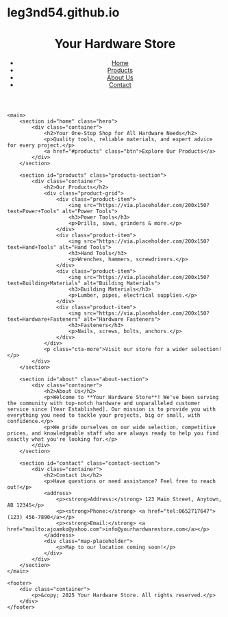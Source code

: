 # leg3nd54.github.io
<!Matrix hardware>
<html lang="en">
<head>
    <meta charset="UTF-8">
    <meta name="viewport" content="width=device-width, initial-scale=1.0">
    <title>Your Hardware Store - Quality Tools & Supplies</title>
    <link rel="stylesheet" href="style.css">
    <link rel="icon" href="https://via.placeholder.com/32x32?text=🛠️" type="image/x-icon">
</head>
<body>
    <header>
        <div class="container">
            <h1>Your Hardware Store</h1>
            <nav>
                <ul>
                    <li><a href="#home">Home</a></li>
                    <li><a href="#products">Products</a></li>
                    <li><a href="#about">About Us</a></li>
                    <li><a href="#contact">Contact</a></li>
                </ul>
            </nav>
        </div>
    </header>

    <main>
        <section id="home" class="hero">
            <div class="container">
                <h2>Your One-Stop Shop for All Hardware Needs</h2>
                <p>Quality tools, reliable materials, and expert advice for every project.</p>
                <a href="#products" class="btn">Explore Our Products</a>
            </div>
        </section>

        <section id="products" class="products-section">
            <div class="container">
                <h2>Our Products</h2>
                <div class="product-grid">
                    <div class="product-item">
                        <img src="https://via.placeholder.com/200x150?text=Power+Tools" alt="Power Tools">
                        <h3>Power Tools</h3>
                        <p>Drills, saws, grinders & more.</p>
                    </div>
                    <div class="product-item">
                        <img src="https://via.placeholder.com/200x150?text=Hand+Tools" alt="Hand Tools">
                        <h3>Hand Tools</h3>
                        <p>Wrenches, hammers, screwdrivers.</p>
                    </div>
                    <div class="product-item">
                        <img src="https://via.placeholder.com/200x150?text=Building+Materials" alt="Building Materials">
                        <h3>Building Materials</h3>
                        <p>Lumber, pipes, electrical supplies.</p>
                    </div>
                    <div class="product-item">
                        <img src="https://via.placeholder.com/200x150?text=Hardware+Fasteners" alt="Hardware Fasteners">
                        <h3>Fasteners</h3>
                        <p>Nails, screws, bolts, anchors.</p>
                    </div>
                </div>
                <p class="cta-more">Visit our store for a wider selection!</p>
            </div>
        </section>

        <section id="about" class="about-section">
            <div class="container">
                <h2>About Us</h2>
                <p>Welcome to **Your Hardware Store**! We've been serving the community with top-notch hardware and unparalleled customer service since [Year Established]. Our mission is to provide you with everything you need to tackle your projects, big or small, with confidence.</p>
                <p>We pride ourselves on our wide selection, competitive prices, and knowledgeable staff who are always ready to help you find exactly what you're looking for.</p>
            </div>
        </section>

        <section id="contact" class="contact-section">
            <div class="container">
                <h2>Contact Us</h2>
                <p>Have questions or need assistance? Feel free to reach out!</p>
                <address>
                    <p><strong>Address:</strong> 123 Main Street, Anytown, AB 12345</p>
                    <p><strong>Phone:</strong> <a href="tel:0652717647">(123) 456-7890</a></p>
                    <p><strong>Email:</strong> <a href="mailto:ajoamko@yahoo.com">info@yourhardwarestore.com</a></p>
                </address>
                <div class="map-placeholder">
                    <p>Map to our location coming soon!</p>
                </div>
            </div>
        </section>
    </main>

    <footer>
        <div class="container">
            <p>&copy; 2025 Your Hardware Store. All rights reserved.</p>
        </div>
    </footer>
</body>
</html>
